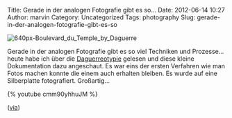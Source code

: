 Title: Gerade in der analogen Fotografie gibt es so...
Date: 2012-06-14 10:27
Author: marvin
Category: Uncategorized
Tags: photography
Slug: gerade-in-der-analogen-fotografie-gibt-es-so

![640px-Boulevard_du_Temple_by_Daguerre]({filename}/images/640px-Boulevard_du_Temple_by_Daguerre.jpg)

Gerade in der analogen Fotografie gibt es so viel Techniken und
Prozesse... heute habe ich über die
[Daguerreotypie](http://de.wikipedia.org/wiki/Daguerreotypie) gelesen
und diese kleine Dokumentation dazu angeschaut. Es war eins der ersten
Verfahren wie man Fotos machen konnte die einem auch erhalten bleiben.
Es wurde auf eine Silberplatte fotografiert. Großartig...

{% youtube cmm90yhhuJM   %}

([via](http://www.lomography.com/magazine/lifestyle/2012/06/12/into-the-darkroom-daguerreotypes-and-the-beginnings-of-photography?utm_source=feedburner&utm_medium=feed&utm_campaign=Feed%3A+lomographic-society-international-atom+%28lomography.com+magazine%29&utm_content=Google+Reader))

